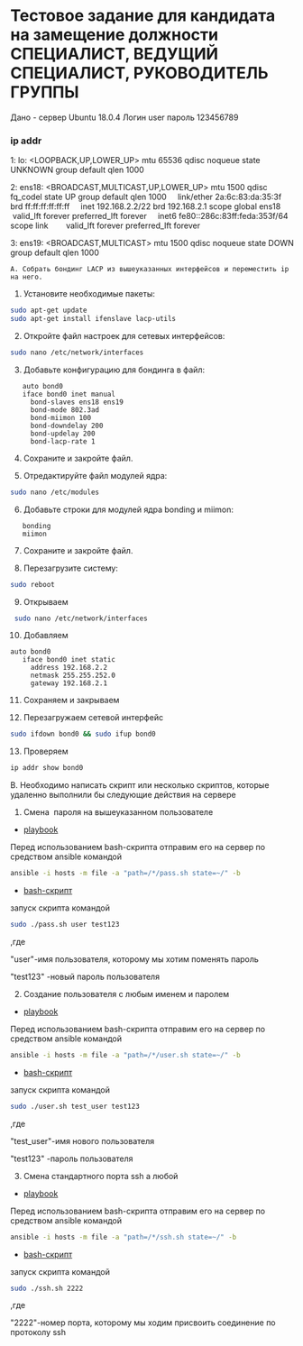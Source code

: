 # Тестовое задание для кандидата на замещение должности СПЕЦИАЛИСТ, ВЕДУЩИЙ СПЕЦИАЛИСТ, РУКОВОДИТЕЛЬ ГРУППЫ


Дано - сервер Ubuntu 18.0.4
Логин user пароль 123456789

### ip addr

1: lo: <LOOPBACK,UP,LOWER_UP> mtu 65536 qdisc noqueue state UNKNOWN group default qlen 1000

2: ens18: <BROADCAST,MULTICAST,UP,LOWER_UP> mtu 1500 qdisc fq_codel state UP group default qlen 1000
    link/ether 2a:6c:83:da:35:3f brd ff:ff:ff:ff:ff:ff
    inet 192.168.2.2/22 brd 192.168.2.1 scope global ens18
       valid_lft forever preferred_lft forever
    inet6 fe80::286c:83ff:feda:353f/64 scope link
       valid_lft forever preferred_lft forever

3: ens19: <BROADCAST,MULTICAST> mtu 1500 qdisc noqueue state DOWN group default qlen 1000

    A. Собрать бондинг LACP из вышеуказанных интерфейсов и переместить ip на него.


1. Установите необходимые пакеты:

```bash
sudo apt-get update
sudo apt-get install ifenslave lacp-utils
```  

2. Откройте файл настроек для сетевых интерфейсов:

```bash
sudo nano /etc/network/interfaces
```

3. Добавьте конфигурацию для бондинга в файл:
   
```
   auto bond0
   iface bond0 inet manual
     bond-slaves ens18 ens19
     bond-mode 802.3ad
     bond-miimon 100
     bond-downdelay 200
     bond-updelay 200
     bond-lacp-rate 1
```   

4. Сохраните и закройте файл.

5. Отредактируйте файл модулей ядра:

```bash
sudo nano /etc/modules
```   

6. Добавьте строки для модулей ядра bonding и miimon:
   
```
   bonding
   miimon
```

7. Сохраните и закройте файл.

8. Перезагрузите систему:

```bash
sudo reboot
```

9. Открываем 

```bash
 sudo nano /etc/network/interfaces
```

10. Добавляем 

```
auto bond0
   iface bond0 inet static
     address 192.168.2.2
     netmask 255.255.252.0
     gateway 192.168.2.1
```

11. Сохраняем и закрываем

12. Перезагружаем сетевой интерфейс

```bash
sudo ifdown bond0 && sudo ifup bond0
```
13. Проверяем

```bash
ip addr show bond0
```

В. Необходимо написать скрипт или несколько скриптов, которые удаленно выполнили бы следующие действия на сервере
        
1. Смена  пароля на вышеуказанном пользователе 

- [playbook](./pass.yml) 

Перед использованием bash-скрипта отправим его на сервер по средством 
ansible командой 
```bash
ansible -i hosts -m file -a "path=/*/pass.sh state=~/" -b
```

- [bash-скрипт](./pass.sh)

запуск скрипта командой

```bash
sudo ./pass.sh user test123
```
,где 

"user"-имя пользователя, которому мы хотим поменять пароль

"test123" -новый пароль пользователя

2. Создание пользователя с любым именем и паролем

- [playbook](./user.yml) 

Перед использованием bash-скрипта отправим его на сервер по средством 
ansible командой 
```bash
ansible -i hosts -m file -a "path=/*/user.sh state=~/" -b
```

- [bash-скрипт](./user.sh)

запуск скрипта командой

```bash
sudo ./user.sh test_user test123
```
,где 

"test_user"-имя нового пользователя

"test123" -пароль пользователя

3. Смена стандартного порта ssh а любой

- [playbook](./ssh.yml) 

Перед использованием bash-скрипта отправим его на сервер по средством 
ansible командой 
```bash
ansible -i hosts -m file -a "path=/*/ssh.sh state=~/" -b
```
- [bash-скрипт](./ssh.sh)

запуск скрипта командой

```bash
sudo ./ssh.sh 2222
```
,где 

"2222"-номер порта, которому мы ходим присвоить соединение по протоколу ssh